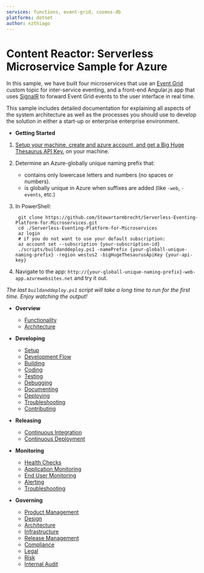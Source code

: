 ```yaml
---
services: functions, event-grid, cosmos-db
platforms: dotnet
author: nzthiago
---
```


# Content Reactor: Serverless Microservice Sample for Azure

In this sample, we have built four microservices that use an [Event Grid](https://docs.microsoft.com/en-us/azure/event-grid/overview) custom topic for inter-service eventing, and a front-end Angular.js app that uses [SignalR](https://www.asp.net/signalr) to forward Event Grid events to the user interface in real time.

This sample includes detailed documentation for explaining
all aspects of the system architecture as well as the processes you should use to 
develop the solution in either a start-up or enterprise enterprise environment.

* **Getting Started**
1. [Setup your machine, create and azure account, and get a Big Huge Thesaurus API Key.](/_docs/developing/setup.md) on your machine.
2. Determine an Azure-globally unique naming prefix that: 
    * contains only lowercase letters and numbers (no spaces or numbers).
    * is globally unique in Azure when suffixes are added (like `-web`, `-events`, etc.)
3. In PowerShell:

        git clone https://github.com/Stewartarmbrecht/Serverless-Eventing-Platform-for-Microservices.git
        cd ./Serverless-Eventing-Platform-for-Microservices
        az login
        # if you do not want to use your default subscription:
        az account set --subscription {your-subscription-id}
        ./scripts/buildanddeploy.ps1 -namePrefix {your-globall-unique-naming-prefix} -region westus2 -bigHugeThesaurusApiKey {your-api-key}
4. Navigate to the app: `http://{your-globall-unique-naming-prefix}-web-app.azurewebsites.net` and try it out.


_The last `buildanddeploy.ps1` script will take a long time to run for the first time.  Enjoy watching the output!_

* **Overview**
    * [Functionality](/_docs/overview/functionality.md)
    * [Architecture](/_docs/overview/architecture.md)

* **Developing**
    * [Setup](/_docs/developing/setup.md)
    * [Development Flow](/_docs/developing/development-flow.md)
    * [Building](/_docs/developing/building.md)
    * [Coding](/_docs/developing/coding.md)
    * [Testing](/_docs/developing/testing.md)
    * [Debugging](/_docs/developing/debugging.md)
    * [Documenting](/_docs/developing/documenting.md)
    * [Deploying](/_docs/developing/deploying.md)
    * [Troubleshooting](/_docs/monitoring/troubleshooting.md)
    * [Contributing](/_docs/monitoring/contributing.md)

* **Releasing**
    * [Continuous Integration](/_docs/releasing/continuous-integration.md)
    * [Continuous Deployment](/_docs/releasing/continuous-deployment.md)

* **Monitoring**
    * [Health Checks](/_docs/monitoring/health-checks.md)
    * [Application Monitoring](/_docs/monitoring/application-monitoring.md)
    * [End User Monitoring](/_docs/monitoring/end-user-monitoring.md)
    * [Alerting](/_docs/monitoring/alerting.md)
    * [Troubleshooting](/_docs/monitoring/troubleshooting.md)

* **Governing**
    * [Product Management](/_docs/governing/product-management.md)
    * [Design](/_docs/governing/design.md)
    * [Architecture](/_docs/governing/architecture.md)
    * [Infrastructure](/_docs/governing/infrastructure.md)
    * [Release Management](/_docs/governing/pipeline.md)
    * [Compliance](/_docs/governing/compliance.md)
    * [Legal](/_docs/governing/legal.md)
    * [Risk](/_docs/governing/risk.md)
    * [Internal Audit](/_docs/governing/internal-audit.md)
